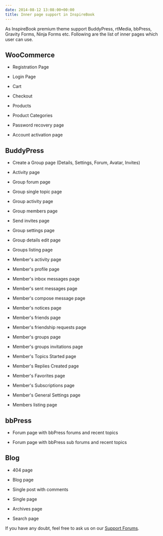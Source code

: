```yaml
---
date: 2014-08-12 13:08:00+00:00
title: Inner page support in InspireBook
---
```


As InspireBook premium theme support BuddyPress, rtMedia, bbPress, Gravity Forms, Ninja Forms etc. Following are the list of inner pages which user can use.


## **WooCommerce**





	
  * Registration Page

	
  * Login Page

	
  * Cart

	
  * Checkout

	
  * Products

	
  * Product Categories

	
  * Password recovery page

	
  * Account activation page




## **BuddyPress**





	
  * Create a Group page (Details, Settings, Forum, Avatar, Invites)

	
  * Activity page

	
  * Group forum page

	
  * Group single topic page

	
  * Group activity page

	
  * Group members page

	
  * Send invites page

	
  * Group settings page

	
  * Group details edit page

	
  * Groups listing page

	
  * Member's activity page

	
  * Member's profile page

	
  * Member's inbox messages page

	
  * Member's sent messages page

	
  * Member's compose message page

	
  * Member's notices page

	
  * Member's friends page

	
  * Member's friendship requests page

	
  * Member's groups page

	
  * Member's groups invitations page

	
  * Member's Topics Started page

	
  * Member's Replies Created page

	
  * Member's Favorites page

	
  * Member's Subscriptions page

	
  * Member's General Settings page

	
  * Members listing page




## **bbPress**





	
  * Forum page with bbPress forums and recent topics

	
  * Forum page with bbPress sub forums and recent topics




## **Blog**





	
  * 404 page

	
  * Blog page

	
  * Single post with comments

	
  * Single page

	
  * Archives page

	
  * Search page



If you have any doubt, feel free to ask us on our [Support Forums](http://community.rtcamp.com/category/premium-themes).
